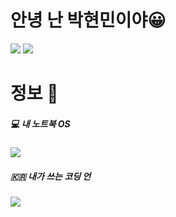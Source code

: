 # 안녕 난 박현민이야😀

<a href="https://github.com/parkhyunmin0121" target="_blank"><img src="https://img.shields.io/badge/Rampaka-181717?style=for-the-badge&logo=github&logoColor=FFFFFF"/></a>
<a href="qjfbmin10114@icloud.com" target="_blank"><img src="https://img.shields.io/badge/cccaatt@icloud.com-000000?style=for-the-badge&logo=apple&logoColor=FFFFFF"/></a>
<!-- **parkhyunmin0121/parkhyunmin0121** is a ✨ _special_ ✨ repository because its `README.md` (this file) appears on your GitHub profile.

Here are some ideas to get you started:

- 🔭 I’m currently working on ...
- 🌱 I’m currently learning ...
- 👯 I’m looking to collaborate on ...
- 🤔 I’m looking for help with ...
- 💬 Ask me about ...
- 📫 How to reach me: ...
- 😄 Pronouns: ...
- ⚡ Fun fact: ... -->

# 정보 🔭

##### 💻 내 노트북 OS  
<a><img src="https://img.shields.io/badge/mac OS-000000?style=for-the-badge&logo=macOS&logoColor=FFFFFF"/></a>
##### 🇰🇷 내가 쓰는 코딩 언 
<a><img src="https://img.shields.io/badge/Python-3776AB?style=for-the-badge&logo=python&logoColor=FFFFFF"/></a> 
